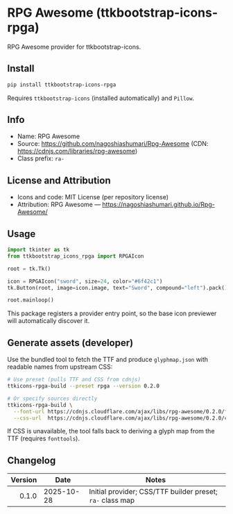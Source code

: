 # RPG Awesome (ttkbootstrap-icons-rpga)

RPG Awesome provider for ttkbootstrap-icons.

## Install

```bash
pip install ttkbootstrap-icons-rpga
```

Requires `ttkbootstrap-icons` (installed automatically) and `Pillow`.

## Info

- Name: RPG Awesome
- Source: https://github.com/nagoshiashumari/Rpg-Awesome (CDN: https://cdnjs.com/libraries/rpg-awesome)
- Class prefix: `ra-`

## License and Attribution

- Icons and code: MIT License (per repository license)
- Attribution: RPG Awesome — https://nagoshiashumari.github.io/Rpg-Awesome/

## Usage

```python
import tkinter as tk
from ttkbootstrap_icons_rpga import RPGAIcon

root = tk.Tk()

icon = RPGAIcon("sword", size=24, color="#6f42c1")
tk.Button(root, image=icon.image, text="Sword", compound="left").pack()

root.mainloop()
```

This package registers a provider entry point, so the base icon previewer will automatically discover it.

## Generate assets (developer)

Use the bundled tool to fetch the TTF and produce `glyphmap.json` with readable names from upstream CSS:

```bash
# Use preset (pulls TTF and CSS from cdnjs)
ttkicons-rpga-build --preset rpga --version 0.2.0

# Or specify sources directly
ttkicons-rpga-build \
  --font-url https://cdnjs.cloudflare.com/ajax/libs/rpg-awesome/0.2.0/fonts/rpgawesome-webfont.ttf \
  --css-url  https://cdnjs.cloudflare.com/ajax/libs/rpg-awesome/0.2.0/css/rpg-awesome.min.css
```

If CSS is unavailable, the tool falls back to deriving a glyph map from the TTF (requires `fonttools`).

## Changelog

| Version | Date       | Notes                                                       |
|--------:|------------|-------------------------------------------------------------|
| 0.1.0   | 2025-10-28 | Initial provider; CSS/TTF builder preset; `ra-` class map   |
